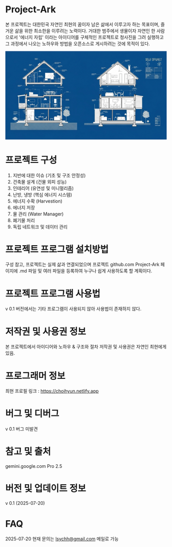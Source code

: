 # Project-Ark
본 프로젝트는 대한민국 자연인 최현의 꿈이자 남은 삶에서 이루고자 하는 목표이며,
즐거운 삶을 위한 최소한을 이루려는 노력이다.
거대한 범주에서 생물이자 자연인 한 사람으로서 '에너지 자립' 이라는 아이디어를 구체적인 프로젝트로 청사진을 그려 실행하고 그 과정에서 나오는 노하우와 방법을 오픈소스로 게시하려는 것에 목적이 있다.

![Ark](https://github.com/choicopy-epub/Project-Ark/blob/main/static/images/ark_1.jpg)


# 프로젝트 구성
1. 지반에 대한 이슈 (기초 및 구조 안정성)
2. 건축물 설계 (건물 외피 성능)
3. 인테리어 (유연성 및 미니멀리즘)
4. 난방, 냉방 (핵심 에너지 시스템)
5. 에너지 수확 (Harvestion)
6. 에너지 저장
7. 물 관리 (Water Manager)
8. 폐기물 처리
9. 독립 네트워크 및 데이터 관리

# 프로젝트 프로그램 설치방법
구성 참고, 프로젝트는 실제 삶과 연결되었으며
프로젝트 github.com Project-Ark 페이지에 .md 파일 및 여러 파일을 등록하여 누구나 쉽게 사용하도록 할 계획이다.

# 프로젝트 프로그램 사용법
v 0.1 버전에서는 기타 프로그램이 사용되지 않아 사용법이 존재하지 않다.


# 저작권 및 사용권 정보
본 프로젝트에서 아이디어와 노하우 & 구조와 절차 저작권 및 사용권은 자연인 최현에게 있음.

# 프로그래머 정보
최현
프로필 링크 : https://choihyun.netlify.app

# 버그 및 디버그
v 0.1 버그 미발견

# 참고 및 출처
gemini.google.com Pro 2.5

# 버전 및 업데이트 정보
v 0.1 (2025-07-20) 

# FAQ
2025-07-20 현재 문의는 lsychh@gmail.com 메일로 가능
